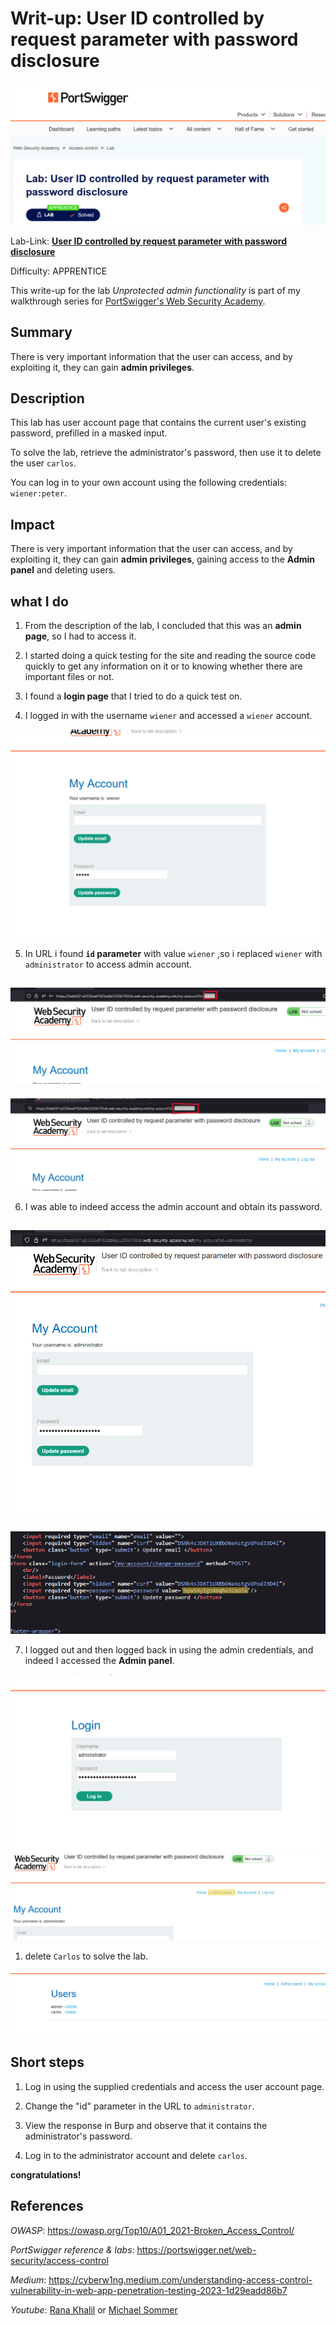 # Writ-up: User ID controlled by request parameter with password disclosure

![](img/logo.png)

Lab-Link: **[User ID controlled by request parameter with password disclosure](https://portswigger.net/web-security/access-control/lab-user-id-controlled-by-request-parameter-with-password-disclosure)**

Difficulty: APPRENTICE

This write-up for the lab *Unprotected admin functionality* is part of my walkthrough series for [PortSwigger's Web Security Academy](https://portswigger.net/web-security).

## Summary

There is very important information that the user can access, and by exploiting it, they can gain __admin privileges__.

## Description

This lab has user account page that contains the current user's existing password, prefilled in a masked input.

To solve the lab, retrieve the administrator's password, then use it to delete the user `carlos`.

You can log in to your own account using the following credentials: `wiener:peter`. 

## Impact

There is very important information that the user can access, and by exploiting it, they can gain __admin privileges__, gaining access to the __Admin panel__ and deleting users.

## what I do

1. From the description of the lab, I concluded that this was an **admin page**, so I had to access it.

2. I started doing a quick testing for the site and reading the source code quickly to get any information on it or to knowing whether there are important files or not.

3. I found a **login page** that I tried to do a quick test on.

4. I logged in with the username `wiener` and accessed a `wiener` account.

![](img/wiener_account.png)

5. In URL i found __`id` parameter__ with value `wiener` ,so i replaced `wiener` with `administrator` to access admin account.

![](img/wiener_url.png)
---
![](img/admin_url.png)

6. I was able to indeed access the admin account and obtain its password.

![](img/admin_page.png)
---
![](img/admin_password.png)

7. I logged out and then logged back in using the admin credentials, and indeed I accessed the __Admin panel__.

![](img/admin_login.png)
![](img/admin_panel.png)

1. delete `Carlos` to solve the lab.

![](img/delete_carlos.png)

## Short steps

1. Log in using the supplied credentials and access the user account page.

2. Change the "id" parameter in the URL to `administrator`.

3. View the response in Burp and observe that it contains the administrator's password.

4. Log in to the administrator account and delete `carlos`.

__congratulations!__

## References

*OWASP*: https://owasp.org/Top10/A01_2021-Broken_Access_Control/

*PortSwigger reference & labs*: https://portswigger.net/web-security/access-control


*Medium*: https://cyberw1ng.medium.com/understanding-access-control-vulnerability-in-web-app-penetration-testing-2023-1d29eadd86b7

*Youtube*: [Rana Khalil](https://youtu.be/tcPkT82pa6k?si=Z10qKM2dOvSGFULe) or [Michael Sommer](https://youtu.be/erLHrDmf2gE?si=ypuINBcdLWFJRqSy)